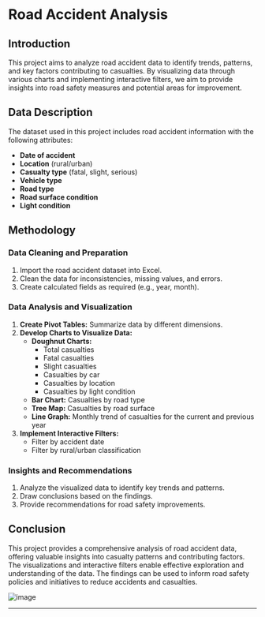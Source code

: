 # Road Accident Analysis

## Introduction
This project aims to analyze road accident data to identify trends, patterns, and key factors contributing to casualties. By visualizing data through various charts and implementing interactive filters, we aim to provide insights into road safety measures and potential areas for improvement.

## Data Description
The dataset used in this project includes road accident information with the following attributes:
- **Date of accident**
- **Location** (rural/urban)
- **Casualty type** (fatal, slight, serious)
- **Vehicle type**
- **Road type**
- **Road surface condition**
- **Light condition**

## Methodology

### Data Cleaning and Preparation
1. Import the road accident dataset into Excel.
2. Clean the data for inconsistencies, missing values, and errors.
3. Create calculated fields as required (e.g., year, month).

### Data Analysis and Visualization
1. **Create Pivot Tables:** Summarize data by different dimensions.
2. **Develop Charts to Visualize Data:**
   - **Doughnut Charts:** 
     - Total casualties
     - Fatal casualties
     - Slight casualties
     - Casualties by car
     - Casualties by location
     - Casualties by light condition
   - **Bar Chart:** Casualties by road type
   - **Tree Map:** Casualties by road surface
   - **Line Graph:** Monthly trend of casualties for the current and previous year
3. **Implement Interactive Filters:**
   - Filter by accident date
   - Filter by rural/urban classification

### Insights and Recommendations
1. Analyze the visualized data to identify key trends and patterns.
2. Draw conclusions based on the findings.
3. Provide recommendations for road safety improvements.

## Conclusion
This project provides a comprehensive analysis of road accident data, offering valuable insights into casualty patterns and contributing factors. The visualizations and interactive filters enable effective exploration and understanding of the data. The findings can be used to inform road safety policies and initiatives to reduce accidents and casualties.

![image](https://github.com/user-attachments/assets/7c3bb7dd-7fd0-420e-a469-99cb207a353d)


--------------------------------------------------------------------------------------------------------------------------------------------------------------------
